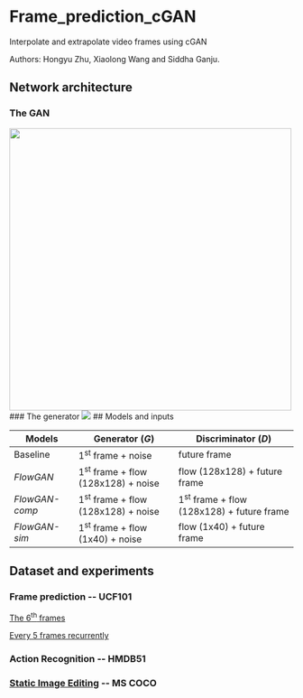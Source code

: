# Frame_prediction_cGAN
Interpolate and extrapolate video frames using cGAN

Authors: Hongyu Zhu, Xiaolong Wang and Siddha Ganju.

## Network architecture
### The GAN
<img src="https://github.com/OMGitsHongyu/Frame_prediction_cGAN/blob/master/figures/approach.png" width="500">
### The generator
<img src="https://github.com/OMGitsHongyu/Frame_prediction_cGAN/blob/master/figures/model_archi.png">
## Models and inputs

| Models | Generator (*G*) |  Discriminator (*D*) |
|------- | --------------- | ---------------------|
|Baseline | 1<sup>st</sup> frame + noise | future frame|
|*FlowGAN*| 1<sup>st</sup> frame + flow (128x128) + noise | flow (128x128) + future frame |
|*FlowGAN-comp*| 1<sup>st</sup> frame + flow (128x128) + noise | 1<sup>st</sup> frame + flow (128x128) + future frame |
|*FlowGAN-sim*| 1<sup>st</sup> frame + flow (1x40) + noise  | flow (1x40)  + future frame |

## Dataset and experiments
### Frame prediction -- UCF101
[The 6<sup>th</sup> frames](https://omgitshongyu.github.io/Frame_prediction_cGAN/html/train_ucf_pred_5frame_30/1.html)


[Every 5 frames recurrently](https://omgitshongyu.github.io/Frame_prediction_cGAN/html/train_ucf_pred_5frame_recurrent/1.html)
### Action Recognition -- HMDB51
### [Static Image Editing](https://omgitshongyu.github.io/Frame_prediction_cGAN/html/ms_coco_pred_1frame_40flow/1.html) -- MS COCO

